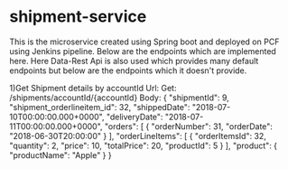 # shipment-service
This is the microservice created using Spring boot and deployed on PCF using Jenkins pipeline. 
Below are the endpoints which are implemented here. Here Data-Rest Api is also used which provides many 
default endpoints but below are the endpoints which it doesn't provide.

1)Get Shipment details by accountId
Url: Get: /shipments/accountId/{accountId}
Body: 
{
    "shipmentId": 9,
    "shipment_orderlineitem_id": 32,
    "shippedDate": "2018-07-10T00:00:00.000+0000",
    "deliveryDate": "2018-07-11T00:00:00.000+0000",
    "orders": [
        {
            "orderNumber": 31,
            "orderDate": "2018-06-30T20:00:00"
        }
    ],
    "orderLineItems": [
        {
            "orderItemsId": 32,
            "quantity": 2,
            "price": 10,
            "totalPrice": 20,
            "productId": 5
        }
    ],
    "product": {
        "productName": "Apple"
    }
}
